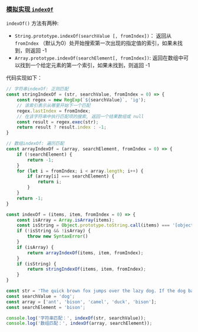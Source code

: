 ### [模拟实现 `indexOf`](https://github.com/sisterAn/JavaScript-Algorithms/issues/58)
`indexOf()` 方法有两种:
* `String.prototype.indexOf(searchValue [, fromIndex])`： 返回从 `fromIndex` （默认为0）处开始搜索第一次出现的指定值的索引，如果未找到，则返回 -1
* `Array.prototype.indexOf(searchElement[, fromIndex])`: 返回在数组中可以找到一个给定元素的第一个索引，如果未找到，则返回 -1

代码实现如下：
```js
// 字符串indexOf: 正则匹配
const stringIndexOf = (str, searchValue, fromIndex = 0) => {
    const regex = new RegExp(`${searchValue}`, 'ig');
    // 该索引表示从哪里开始下一个匹配
    regex.lastIndex = fromIndex;
    // 在该字符串中执行匹配项的搜索, 返回一个结果数组或 null
    const result = regex.exec(str);
    return result ? result.index : -1;
}

// 数组indexOf: 遍历匹配
const arrayIndexOf = (array, searchElement, fromIndex = 0) => {
    if (!searchElement) {
        return -1;
    }
    for (let i = fromIndex; i < array.length; i++) {
        if (array[i] === searchElement) {
            return i;
        }
    }
    return -1;
}

const indexOf = (items, item, fromIndex = 0) => {
    const isArray = Array.isArray(items);
    const isString = Object.prototype.toString.call(items) === '[object String]';
    if (!isString && !isArray) {
        throw new SyntaxError()
    }
    if (isArray) {
        return arrayIndexOf(items, item, fromIndex);
    }
    if (isString) {
        return stringIndexOf(items, item, fromIndex);
    }
}

const str = 'The quick brown fox jumps over the lazy dog. If the dog barked, was it really lazy?';
const searchValue = 'dog';
const array = ['ant', 'bison', 'camel', 'duck', 'bison'];
const searchElement = 'bison';

console.log('字符串匹配：', indexOf(str, searchValue));
console.log('数组匹配：', indexOf(array, searchElement));
```